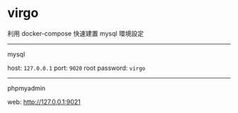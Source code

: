 # virgo

利用 docker-compose 快速建置 mysql 環境設定

---

mysql

host: `127.0.0.1`
port: `9020`
root password: `virgo`

---

phpmyadmin

web: http://127.0.0.1:9021
